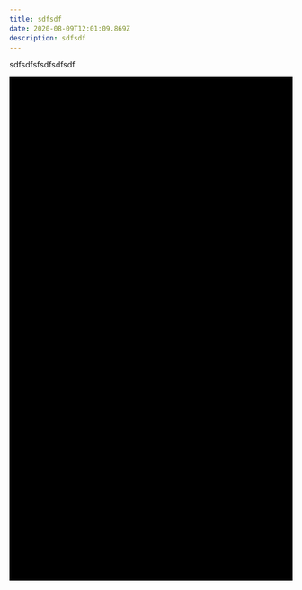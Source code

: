 ```yaml
---
title: sdfsdf
date: 2020-08-09T12:01:09.869Z
description: sdfsdf
---
```

sdfsdfsfsdfsdfsdf

![](wp_ss_20161118_0001.png)